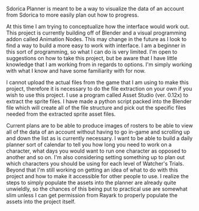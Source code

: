 Sdorica Planner is meant to be a way to visualize the data of an account from Sdorica to more easily plan out how to progress.

At this time I am trying to conceptualize how the interface would work out.  This project is currently building off of Blender and a visual programming addon called Animation Nodes.  This may change in the future as I look to find a way to build a more easy to work with interface.  I am a beginner in this sort of programming, so what I can do is very limited.  I'm open to suggestions on how to take this project, but be aware that I have little knowledge that I am working from in regards to options.  I'm simply working with what I know and have some familiarity with for now.

I cannot upload the actual files from the game that I am using to make this project, therefore it is necessary to do the file extraction on your own if you wish to use this project.  I use a program called Asset Studio (ver. 0.12x) to extract the sprite files.  I have made a python script packed into the Blender file which will create all of the file structure and pick out the specific files needed from the extracted sprite asset files.

Current plans are to be able to produce images of rosters to be able to view all of the data of an account without having to go in-game and scrolling up and down the list as is currently necessary.  I want to be able to build a daily planner sort of calendar to tell you how long you need to work on a character, what days you would want to run one character as opposed to another and so on.  I'm also considering setting something up to plan out which characters you should be using for each level of Watcher's Trials.  Beyond that I'm still working on getting an idea of what to do with this project and how to make it accessible for other people to use.  I realize the steps to simply populate the assets into the planner are already quite unwieldly, so the chances of this being put to practical use are somewhat slim unless I can get permission from Rayark to properly populate the assets into the project itself.